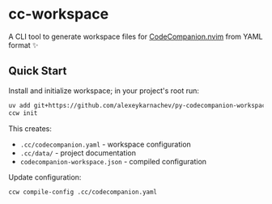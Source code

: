 # cc-workspace

A CLI tool to generate workspace files for [CodeCompanion.nvim](https://github.com/olimorris/codecompanion.nvim) from YAML format ✨

## Quick Start

Install and initialize workspace; in your project's root run:

```bash
uv add git+https://github.com/alexeykarnachev/py-codecompanion-workspace
ccw init
```

This creates:
- `.cc/codecompanion.yaml` - workspace configuration
- `.cc/data/` - project documentation
- `codecompanion-workspace.json` - compiled configuration

Update configuration:
```bash
ccw compile-config .cc/codecompanion.yaml
```

